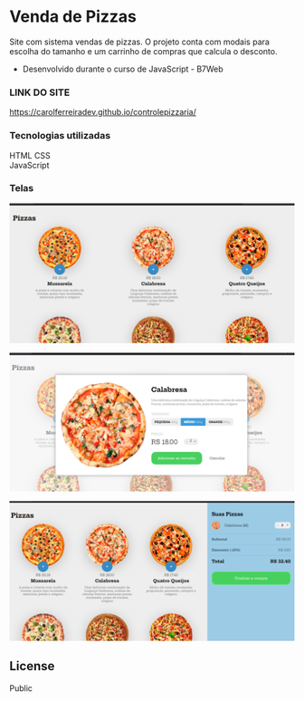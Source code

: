 # Venda de Pizzas

Site com sistema vendas de pizzas. O projeto conta com modais para escolha do tamanho e um carrinho de compras que calcula o desconto.

  - Desenvolvido durante o curso de JavaScript - B7Web

### LINK DO SITE
https://carolferreiradev.github.io/controlepizzaria/

### Tecnologias utilizadas
HTML
CSS  
JavaScript

### Telas

![enter image description here](https://github.com/anacarolinaferreira/controlepizzaria/blob/master/screenshots/1.PNG)

![enter image description here](https://github.com/anacarolinaferreira/controlepizzaria/blob/master/screenshots/2.PNG)

![enter image description here](https://github.com/anacarolinaferreira/controlepizzaria/blob/master/screenshots/3.PNG)


License
----

Public

